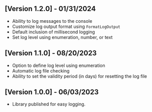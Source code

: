 ## [Version 1.2.0] - 01/31/2024
- Ability to log messages to the console
- Customize log output format using `FormatLogOutput`
- Default inclusion of millisecond logging
- Set log level using enumeration, number, or text

## [Version 1.1.0] - 08/20/2023
- Option to define log level using enumeration
- Automatic log file checking
- Ability to set the validity period (in days) for resetting the log file

## [Version 1.0.0] - 06/03/2023
- Library published for easy logging.